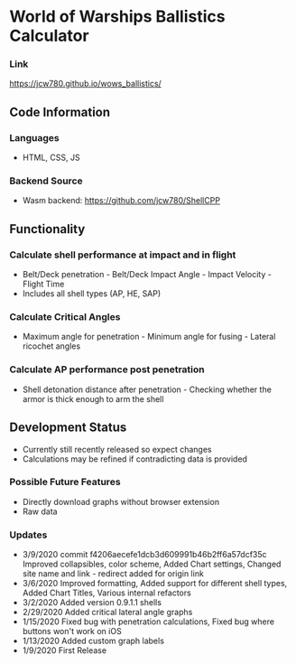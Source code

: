 # World of Warships Ballistics Calculator
### Link
https://jcw780.github.io/wows_ballistics/
## Code Information
### Languages
- HTML, CSS, JS
### Backend Source
- Wasm backend: https://github.com/jcw780/ShellCPP
## Functionality
### Calculate shell performance at impact and in flight
- Belt/Deck penetration - Belt/Deck Impact Angle - Impact Velocity - Flight Time
- Includes all shell types (AP, HE, SAP)
### Calculate Critical Angles
- Maximum angle for penetration - Minimum angle for fusing - Lateral ricochet angles
### Calculate AP performance post penetration
- Shell detonation distance after penetration - Checking whether the armor is thick enough to arm the shell
## Development Status
- Currently still recently released so expect changes 
- Calculations may be refined if contradicting data is provided
### Possible Future Features
- Directly download graphs without browser extension
- Raw data
### Updates
- 3/9/2020 commit f4206aecefe1dcb3d609991b46b2ff6a57dcf35c
Improved collapsibles, color scheme, Added Chart settings, Changed site name and link - redirect added for origin link
- 3/6/2020 Improved formatting, Added support for different shell types, Added Chart Titles, Various internal refactors
- 3/2/2020 Added version 0.9.1.1 shells
- 2/29/2020 Added critical lateral angle graphs
- 1/15/2020 Fixed bug with penetration calculations, Fixed bug where buttons won't work on iOS
- 1/13/2020 Added custom graph labels
- 1/9/2020 First Release 

